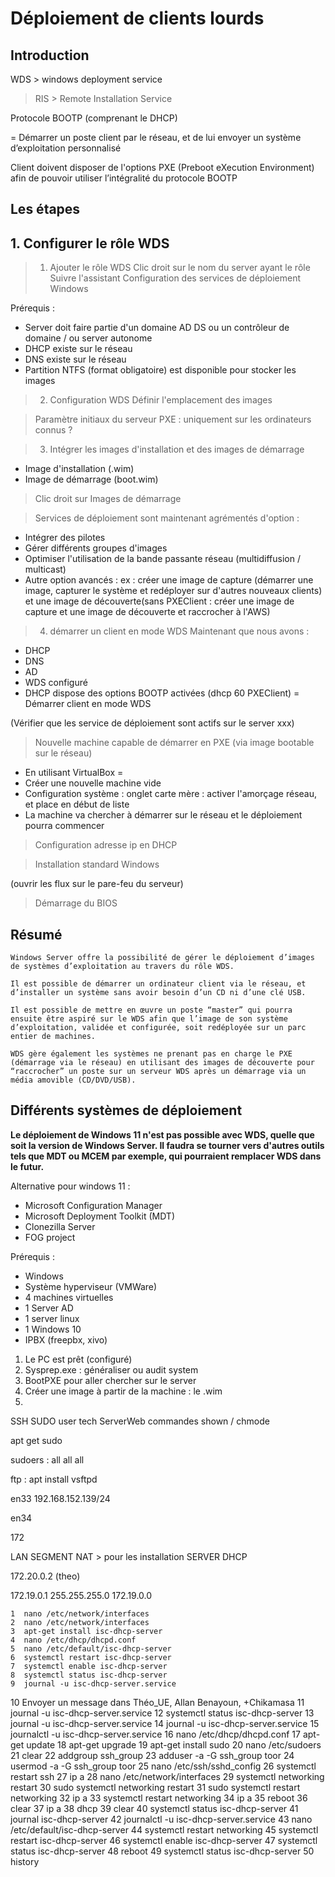 # Déploiement de clients lourds

## Introduction 

WDS > windows deployment service 
> RIS > Remote Installation Service 

Protocole BOOTP (comprenant le DHCP) 

= Démarrer un poste client par le réseau, et de lui envoyer un système d’exploitation personnalisé

Client doivent disposer de l'options PXE (Preboot eXecution Environment) afin de pouvoir utiliser l’intégralité du protocole BOOTP

## Les étapes 

## 1. Configurer le rôle WDS
> 1. Ajouter le rôle WDS
> Clic droit sur le nom du server ayant le rôle
> Suivre l'assistant Configuration des services de  déploiement Windows 

Prérequis : 
- Server doit faire partie d'un domaine AD DS ou un contrôleur de domaine / ou server autonome 
- DHCP existe sur le réseau
- DNS existe sur le réseau
- Partition NTFS (format obligatoire) est disponible pour stocker les images

> 2. Configuration WDS
> Définir l'emplacement des images

> Paramètre initiaux du serveur PXE : uniquement sur les ordinateurs connus ? 

> 3. Intégrer les images d'installation et des images de démarrage
 * Image d'installation (.wim)
 * Image de démarrage (boot.wim)

> Clic droit sur Images de démarrage

> Services de déploiement sont maintenant agrémentés d'option : 
- Intégrer des pilotes 
- Gérer différents groupes d'images
- Optimiser l'utilisation de la bande passante réseau (multidiffusion / multicast)
- Autre option avancés : ex  : créer une image de capture (démarrer une image, capturer le système et redéployer sur d'autres nouveaux clients)  et une image de découverte(sans PXEClient : créer une image de capture et une image de découverte et raccrocher à l'AWS)

> 4. démarrer un client en mode WDS
Maintenant que nous avons : 
* DHCP
* DNS
* AD
* WDS configuré
* DHCP dispose des options BOOTP activées (dhcp 60 PXEClient)
= Démarrer client en mode WDS

(Vérifier que les service de déploiement sont actifs sur le server xxx)

> Nouvelle machine capable de démarrer en PXE (via image bootable sur le réseau)
* En utilisant VirtualBox
= 
* Créer une nouvelle machine vide
* Configuration système : onglet carte mère : activer l'amorçage réseau, et place en début de liste
* La machine va chercher à démarrer sur le réseau et le déploiement pourra commencer

> Configuration adresse ip en DHCP 

> Installation standard Windows

(ouvrir les flux sur le pare-feu du serveur)

> Démarrage du BIOS

## Résumé 

    Windows Server offre la possibilité de gérer le déploiement d’images de systèmes d’exploitation au travers du rôle WDS.

    Il est possible de démarrer un ordinateur client via le réseau, et d’installer un système sans avoir besoin d’un CD ni d’une clé USB.

    Il est possible de mettre en œuvre un poste “master” qui pourra ensuite être aspiré sur le WDS afin que l’image de son système d’exploitation, validée et configurée, soit redéployée sur un parc entier de machines.

    WDS gère également les systèmes ne prenant pas en charge le PXE (démarrage via le réseau) en utilisant des images de découverte pour “raccrocher” un poste sur un serveur WDS après un démarrage via un média amovible (CD/DVD/USB). 




## Différents systèmes de déploiement 

**Le déploiement de Windows 11 n'est pas possible avec WDS, quelle que soit la version de Windows Server. Il faudra se tourner vers d'autres outils tels que MDT ou MCEM par exemple, qui pourraient remplacer WDS dans le futur.**

Alternative pour windows 11 : 

* Microsoft Configuration Manager 
* Microsoft Deployment Toolkit (MDT)
* Clonezilla Server
* FOG project  

Prérequis : 
* Windows
* Système hyperviseur (VMWare)
* 4 machines virtuelles 
* 1 Server AD
* 1 server linux 
* 1 Windows 10
* IPBX (freepbx, xivo)


1. Le PC est prêt (configuré)
2. Sysprep.exe : généraliser ou audit system
3. BootPXE pour aller chercher sur le server 
4. Créer une image à partir de la machine : le .wim 
5. 


SSH
SUDO user tech
ServerWeb
commandes shown / chmode 


apt get sudo

sudoers : all all all 

ftp : apt install vsftpd 

en33
192.168.152.139/24

en34

172

LAN SEGMENT
NAT > pour les installation
SERVER DHCP


172.20.0.2 (theo)


172.19.0.1
255.255.255.0
172.19.0.0


    1  nano /etc/network/interfaces
    2  nano /etc/network/interfaces
    3  apt-get install isc-dhcp-server
    4  nano /etc/dhcp/dhcpd.conf
    5  nano /etc/default/isc-dhcp-server
    6  systemctl restart isc-dhcp-server
    7  systemctl enable isc-dhcp-server
    8  systemctl status isc-dhcp-server
    9  journal -u isc-dhcp-server.service
   10  Envoyer un message dans Théo_UE, Allan Benayoun, +Chikamasa
   11  journal -u isc-dhcp-server.service
   12  systemctl status isc-dhcp-server
   13  journal -u isc-dhcp-server.service
   14  journal -u isc-dhcp-server.service
   15  journalctl -u isc-dhcp-server.service
   16  nano /etc/dhcp/dhcpd.conf
   17  apt-get update
   18  apt-get upgrade
   19  apt-get install sudo
   20  nano /etc/sudoers
   21  clear
   22  addgroup ssh_group
   23  adduser -a -G ssh_group toor
   24  usermod -a -G ssh_group toor
   25  nano /etc/ssh/sshd_config
   26  systemctl restart ssh
   27  ip a
   28  nano /etc/network/interfaces
   29  systemctl networking restart
   30  sudo systemctl networking restart
   31  sudo systemctl restart networking
   32  ip a
   33  systemctl restart networking
   34  ip a
   35  reboot
   36  clear
   37  ip a
   38  dhcp
   39  clear
   40  systemctl status isc-dhcp-server
   41  journal isc-dhcp-server
   42  journalctl -u isc-dhcp-server.service
   43  nano /etc/default/isc-dhcp-server
   44  systemctl restart networking
   45  systemctl restart isc-dhcp-server
   46  systemctl enable isc-dhcp-server
   47  systemctl status isc-dhcp-server
   48  reboot
   49  systemctl status isc-dhcp-server
   50  history